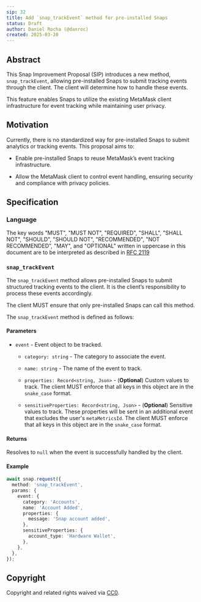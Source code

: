 ```yaml
---
sip: 32
title: Add `snap_trackEvent` method for pre-installed Snaps
status: Draft
author: Daniel Rocha (@danroc)
created: 2025-03-20
---
```


## Abstract

This Snap Improvement Proposal (SIP) introduces a new method,
`snap_trackEvent`, allowing pre-installed Snaps to submit tracking events
through the client. The client will determine how to handle these events.

This feature enables Snaps to utilize the existing MetaMask client
infrastructure for event tracking while maintaining user privacy.

## Motivation

Currently, there is no standardized way for pre-installed Snaps to submit
analytics or tracking events. This proposal aims to:

- Enable pre-installed Snaps to reuse MetaMask’s event tracking infrastructure.

- Allow the MetaMask client to control event handling, ensuring security and
  compliance with privacy policies.

## Specification

### Language

The key words "MUST", "MUST NOT", "REQUIRED", "SHALL", "SHALL NOT", "SHOULD",
"SHOULD NOT", "RECOMMENDED", "NOT RECOMMENDED", "MAY", and "OPTIONAL" written
in uppercase in this document are to be interpreted as described in [RFC
2119](https://www.ietf.org/rfc/rfc2119.txt)

### `snap_trackEvent`

The `snap_trackEvent` method allows pre-installed Snaps to submit structured
tracking events to the client. It is the client’s responsibility to process
these events accordingly.

The client MUST ensure that only pre-installed Snaps can call this method.

The `snap_trackEvent` method is defined as follows:

#### Parameters

- `event` - Event object to be tracked.
  - `category: string` - The category to associate the event.

  - `name: string` - The name of the event to track.

  - `properties: Record<string, Json>` - (**Optional**) Custom values to track.
    The client MUST enforce that all keys in this object are in the
    `snake_case` format.

  - `sensitiveProperties: Record<string, Json>` - (**Optional**) Sensitive
    values to track. These properties will be sent in an additional event that
    excludes the user's `metaMetricsId`. The client MUST enforce that all keys
    in this object are in the `snake_case` format.

#### Returns

Resolves to `null` when the event is successfully handled by the client.

#### Example

```typescript
await snap.request({
  method: 'snap_trackEvent',
  params: {
    event: {
      category: 'Accounts',
      name: 'Account Added',
      properties: {
        message: 'Snap account added',
      },
      sensitiveProperties: {
        account_type: 'Hardware Wallet',
      },
    },
  },
});
```

## Copyright

Copyright and related rights waived via [CC0](../LICENSE).
